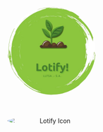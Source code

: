 <div align="center" style="margin: 50px 0;">
        <img src="https://github.com/gmzLucass/gmzLucass/blob/main/lotifyicon.png" alt="Lotify Icon" width="200px" style="border-radius: 50%; display: block; margin: auto;" />
</div>

<div align="center" style="margin: 50px 0;">
        <img src="https://drive.google.com/file/d/1qwFuKFpoJhA1guvyX9RHajgEttmjkF8h/view?usp=sharing" alt="Lotify Icon" width="200px" style="border-radius: 50%; display: block; margin: auto;" />
</div>
